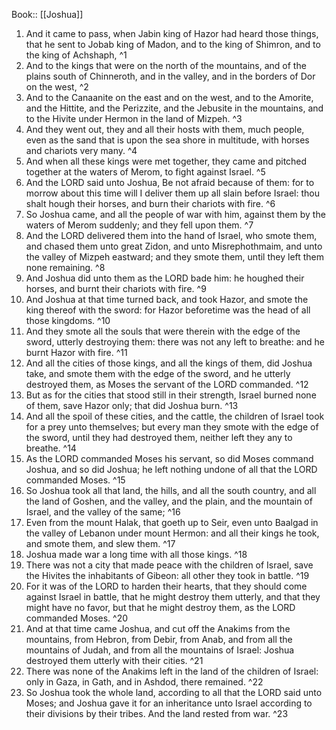  Book:: [[Joshua]]
 1. And it came to pass, when Jabin king of Hazor had heard those things, that he sent to Jobab king of Madon, and to the king of Shimron, and to the king of Achshaph, ^1
 2. And to the kings that were on the north of the mountains, and of the plains south of Chinneroth, and in the valley, and in the borders of Dor on the west, ^2
 3. And to the Canaanite on the east and on the west, and to the Amorite, and the Hittite, and the Perizzite, and the Jebusite in the mountains, and to the Hivite under Hermon in the land of Mizpeh. ^3
 4. And they went out, they and all their hosts with them, much people, even as the sand that is upon the sea shore in multitude, with horses and chariots very many. ^4
 5. And when all these kings were met together, they came and pitched together at the waters of Merom, to fight against Israel. ^5
 6. And the LORD said unto Joshua, Be not afraid because of them: for to morrow about this time will I deliver them up all slain before Israel: thou shalt hough their horses, and burn their chariots with fire. ^6
 7. So Joshua came, and all the people of war with him, against them by the waters of Merom suddenly; and they fell upon them. ^7
 8. And the LORD delivered them into the hand of Israel, who smote them, and chased them unto great Zidon, and unto Misrephothmaim, and unto the valley of Mizpeh eastward; and they smote them, until they left them none remaining. ^8
 9. And Joshua did unto them as the LORD bade him: he houghed their horses, and burnt their chariots with fire. ^9
 10. And Joshua at that time turned back, and took Hazor, and smote the king thereof with the sword: for Hazor beforetime was the head of all those kingdoms. ^10
 11. And they smote all the souls that were therein with the edge of the sword, utterly destroying them: there was not any left to breathe: and he burnt Hazor with fire. ^11
 12. And all the cities of those kings, and all the kings of them, did Joshua take, and smote them with the edge of the sword, and he utterly destroyed them, as Moses the servant of the LORD commanded. ^12
 13. But as for the cities that stood still in their strength, Israel burned none of them, save Hazor only; that did Joshua burn. ^13
 14. And all the spoil of these cities, and the cattle, the children of Israel took for a prey unto themselves; but every man they smote with the edge of the sword, until they had destroyed them, neither left they any to breathe. ^14
 15. As the LORD commanded Moses his servant, so did Moses command Joshua, and so did Joshua; he left nothing undone of all that the LORD commanded Moses. ^15
 16. So Joshua took all that land, the hills, and all the south country, and all the land of Goshen, and the valley, and the plain, and the mountain of Israel, and the valley of the same; ^16
 17. Even from the mount Halak, that goeth up to Seir, even unto Baalgad in the valley of Lebanon under mount Hermon: and all their kings he took, and smote them, and slew them. ^17
 18. Joshua made war a long time with all those kings. ^18
 19. There was not a city that made peace with the children of Israel, save the Hivites the inhabitants of Gibeon: all other they took in battle. ^19
 20. For it was of the LORD to harden their hearts, that they should come against Israel in battle, that he might destroy them utterly, and that they might have no favor, but that he might destroy them, as the LORD commanded Moses. ^20
 21. And at that time came Joshua, and cut off the Anakims from the mountains, from Hebron, from Debir, from Anab, and from all the mountains of Judah, and from all the mountains of Israel: Joshua destroyed them utterly with their cities. ^21
 22. There was none of the Anakims left in the land of the children of Israel: only in Gaza, in Gath, and in Ashdod, there remained. ^22
 23. So Joshua took the whole land, according to all that the LORD said unto Moses; and Joshua gave it for an inheritance unto Israel according to their divisions by their tribes. And the land rested from war. ^23
